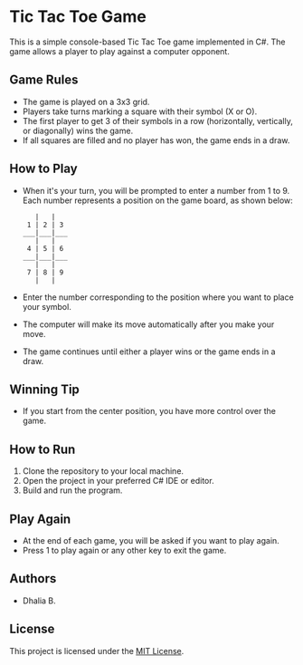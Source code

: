 # Tic Tac Toe Game

This is a simple console-based Tic Tac Toe game implemented in C#. The game allows a player to play against a computer opponent.

## Game Rules

- The game is played on a 3x3 grid.
- Players take turns marking a square with their symbol (X or O).
- The first player to get 3 of their symbols in a row (horizontally, vertically, or diagonally) wins the game.
- If all squares are filled and no player has won, the game ends in a draw.

## How to Play

- When it's your turn, you will be prompted to enter a number from 1 to 9. Each number represents a position on the game board, as shown below:

    ```
       |   |   
     1 | 2 | 3 
    ___|___|___
       |   |   
     4 | 5 | 6 
    ___|___|___
       |   |   
     7 | 8 | 9 
       |   |   
    ```

- Enter the number corresponding to the position where you want to place your symbol.
- The computer will make its move automatically after you make your move.
- The game continues until either a player wins or the game ends in a draw.

## Winning Tip

- If you start from the center position, you have more control over the game.

## How to Run

1. Clone the repository to your local machine.
2. Open the project in your preferred C# IDE or editor.
3. Build and run the program.

## Play Again

- At the end of each game, you will be asked if you want to play again.
- Press 1 to play again or any other key to exit the game.

## Authors

- Dhalia B.

## License

This project is licensed under the [MIT License](LICENSE).
